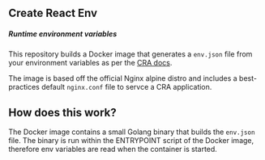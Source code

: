 ## Create React Env
##### Runtime environment variables

This repository builds a Docker image that generates a `env.json` file from your environment variables as per the [CRA docs](https://facebook.github.io/create-react-app/docs/adding-custom-environment-variables#adding-development-environment-variables-in-env). 

The image is based off the official Nginx alpine distro and includes a best-practices default `nginx.conf` file to servce a CRA application.

## How does this work?

The Docker image contains a small Golang binary that builds the `env.json` file. The binary is run within the ENTRYPOINT script of the Docker image, therefore env variables are read when the container is started. 